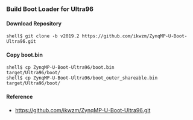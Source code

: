 ### Build Boot Loader for Ultra96

#### Download Repository

```console
shell$ git clone -b v2019.2 https://github.com/ikwzm/ZynqMP-U-Boot-Ultra96.git
```

#### Copy boot.bin

```
shell$ cp ZynqMP-U-Boot-Ultra96/boot.bin                 target/Ultra96/boot/
shell$ cp ZynqMP-U-Boot-Ultra96/boot_outer_shareable.bin target/Ultra96/boot/
```

#### Reference

* https://github.com/ikwzm/ZynqMP-U-Boot-Ultra96.git

